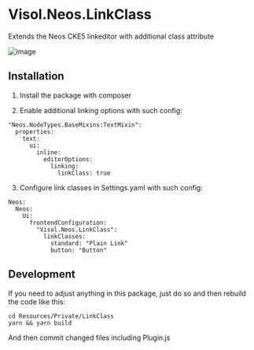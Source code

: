 # Visol.Neos.LinkClass

Extends the Neos CKE5 linkeditor with additional class attribute

![image](https://user-images.githubusercontent.com/837032/63639108-904ffa80-c698-11e9-83ff-78c458549dc1.png)

## Installation

1. Install the package with composer

2. Enable additional linking options with such config:

```
"Neos.NodeTypes.BaseMixins:TextMixin":
  properties:
    text:
      ui:
        inline:
          editorOptions:
            linking:
              linkClass: true
```

3. Configure link classes in Settings.yaml with such config:

```
Neos:
  Neos:
    Ui:
      frontendConfiguration:
        "Visol.Neos.LinkClass":
          linkClasses:
            standard: "Plain Link"
            button: "Button"

```

## Development

If you need to adjust anything in this package, just do so and then rebuild the code like this:

```
cd Resources/Private/LinkClass
yarn && yarn build
```

And then commit changed files including Plugin.js
